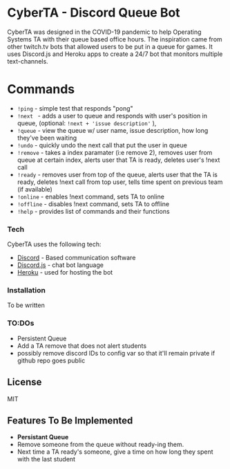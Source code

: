 # CyberTA - Discord Queue Bot

CyberTA was designed in the COVID-19 pandemic to help Operating Systems TA with their queue based office hours. The inspiration came from other twitch.tv bots that allowed users to be put in a queue for games. It uses Discord.js and Heroku apps to create a 24/7 bot that monitors multiple text-channels. 

# Commands
  - ```!ping``` - simple test that responds "pong"
  - ```!next ``` - adds a user to queue and responds with user's position in queue, (optional: ```!next + 'issue description'``` ),
  - ```!queue``` - view the queue w/ user name, issue description, how long they've been waiting
  - ```!undo``` - quickly undo the next call that put the user in queue
  - ```!remove``` - takes a index paramater (i:e remove 2), removes user from queue at certain index, alerts user that TA is ready, deletes user's !next call
  - ```!ready``` - removes user from top of the queue, alerts user that the TA is ready, deletes !next call from top user, tells time spent on previous team (if available)
  - ```!online``` - enables !next command, sets TA to online
  - ```!offline``` - disables !next command, sets TA to offline
  - ```!help``` - provides list of commands and their functions

### Tech
CyberTA uses the following tech:
* [Discord] - Based communication software
* [Discord.js] - chat bot language
* [Heroku] - used for hosting the bot 

### Installation

To be written
### TO:DOs

 - Persistent Queue
 - Add a TA remove that does not alert students
 - possibly remove discord IDs to config var so that it'll remain private if github repo goes public

License
----

MIT

[//]: # (These are reference links used in the body of this note and get stripped out when the markdown processor does its job. There is no need to format nicely because it shouldn't be seen. Thanks SO - http://stackoverflow.com/questions/4823468/store-comments-in-markdown-syntax)


   [Discord]: <https://discordapp.com/r>
   [Discord.js]: <https://discord.js.org/#/>
   [Heroku]: <https://www.heroku.com/home>

## Features To Be Implemented
* **Persistant Queue**
* Remove someone from the queue without ready-ing them.
* Next time a TA ready's someone, give a time on how long they spent with the last student
